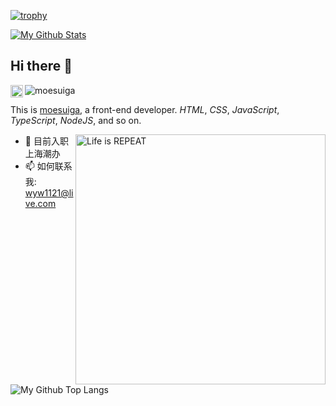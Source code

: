 <!--
**moesuiga/moesuiga** is a ✨ _special_ ✨ repository because its `README.md` (this file) appears on your GitHub profile.

Here are some ideas to get you started:

- 🔭 I’m currently working on ...
- 🌱 I’m currently learning ...
- 👯 I’m looking to collaborate on ...
- 🤔 I’m looking for help with ...
- 💬 Ask me about ...
- 📫 How to reach me: ...
- 😄 Pronouns: ...
- ⚡ Fun fact: ...
-->

[![trophy](https://github-profile-trophy.vercel.app/?username=moesuiga&column=8&no-frame=true&no-bg=true)](https://github.com/ryo-ma/github-profile-trophy)

[![My Github Stats](https://github-readme-stats-moesuiga.vercel.app/api?username=moesuiga&show_icons=true&include_all_commits=true&count_private=true&locale=cn&bg_color=15,df3348,2b00a2&icon_color=fff&text_color=fff&title_color=fff)](https://github.com/anuraghazra/github-readme-stats)

## Hi there 👋

<a href="https://github.com/moesuiga">
  <img align="left" alt="moesuiga" width="20px" src="https://cdn.jsdelivr.net/npm/simple-icons@3.1.0/icons/github.svg" />
</a>
<a href="https://github.com/moesuiga/moesuiga">
  <img align="left" alt="moesuiga" src="https://visitor-badge.glitch.me/badge?page_id=moesuiga.moesuiga" />
</a>

<br/>

This is [moesuiga](https://github.com/moesuiga), a front-end developer. *HTML*, *CSS*, *JavaScript*, *TypeScript*, *NodeJS*, and so on.

<img align="right" alt="Life is REPEAT" width="400px" src="https://media.giphy.com/media/VTtANKl0beDFQRLDTh/giphy.gif" />

- 🔭 目前入职 上海潮办
- 📫 如何联系我: [wyw1121@live.com](mailto:wyw1121@live.com)

![My Github Top Langs](https://github-readme-stats-moesuiga.vercel.app/api/top-langs/?username=moesuiga&locale=cn)
